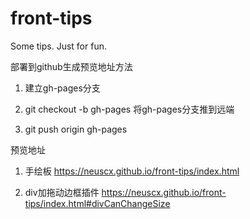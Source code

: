 # front-tips
Some tips. Just for fun.

部署到github生成预览地址方法

1. 建立gh-pages分支

2. git checkout -b gh-pages 将gh-pages分支推到远端

3. git push origin gh-pages

预览地址

1. 手绘板 https://neuscx.github.io/front-tips/index.html

2. div加拖动边框插件 https://neuscx.github.io/front-tips/index.html#divCanChangeSize
